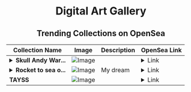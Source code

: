 <div align="center">

# Digital Art Gallery

## Trending Collections on OpenSea

| Collection Name                       | Image                                                                                     | Description                       | OpenSea Link                                                                                          |
|---------------------------------------|-------------------------------------------------------------------------------------------|-----------------------------------|--------------------------------------------------------------------------------------------------------|
| **<details><summary>Skull  Andy War...</summary>Skull  Andy Warhol</details>** | ![Image](https://i.seadn.io/s/raw/files/33c6745407539fd0e6138fca9cff8461.jpg?w=500&auto=format?w=200&auto=format) |  | <details><summary>Link</summary>[Skull  Andy Warhol](https://opensea.io/collection/skull-andy-warhol)</details> |
| **<details><summary>Rocket to sea o...</summary>Rocket to sea of dreams</details>** | ![Image](https://i.seadn.io/s/raw/files/9e0a361140523ab353ed50e84da45a1e.png?w=500&auto=format?w=200&auto=format) | My dream | <details><summary>Link</summary>[Rocket to sea of dreams](https://opensea.io/collection/rocket-to-sea-of-dreams)</details> |
| **TAYSS** | ![Image](https://i.seadn.io/s/raw/files/c8656726a03bc638c7d6392f26d1bfe2.jpg?w=500&auto=format?w=200&auto=format) |  | <details><summary>Link</summary>[TAYSS](https://opensea.io/collection/tayss)</details> |

</div>